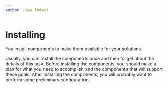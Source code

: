 ```yaml
---
author: Howe Tuduit
---
```


# Installing

You install components to make them available for your solutions.

Usually, you can install the components once and then forget about the details of this task. Before installing the components, you should make a plan for what you need to accomplish and the components that will support these goals. After installing the components, you will probably want to perform some preliminary configuration.


